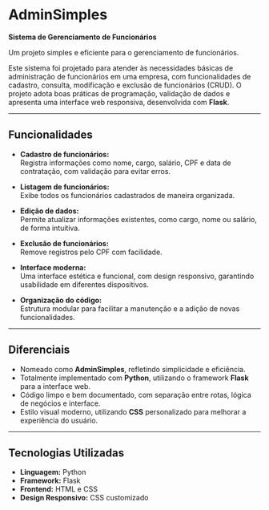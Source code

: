 # **AdminSimples**  
**Sistema de Gerenciamento de Funcionários**  

Um projeto simples e eficiente para o gerenciamento de funcionários.  

Este sistema foi projetado para atender às necessidades básicas de administração de funcionários em uma empresa, com funcionalidades de cadastro, consulta, modificação e exclusão de funcionários (CRUD). O projeto adota boas práticas de programação, validação de dados e apresenta uma interface web responsiva, desenvolvida com **Flask**.  

---

## **Funcionalidades**  
- **Cadastro de funcionários:**  
  Registra informações como nome, cargo, salário, CPF e data de contratação, com validação para evitar erros.  

- **Listagem de funcionários:**  
  Exibe todos os funcionários cadastrados de maneira organizada.  

- **Edição de dados:**  
  Permite atualizar informações existentes, como cargo, nome ou salário, de forma intuitiva.  

- **Exclusão de funcionários:**  
  Remove registros pelo CPF com facilidade.  

- **Interface moderna:**  
  Uma interface estética e funcional, com design responsivo, garantindo usabilidade em diferentes dispositivos.  

- **Organização do código:**  
  Estrutura modular para facilitar a manutenção e a adição de novas funcionalidades.  

---

## **Diferenciais**  
- Nomeado como **AdminSimples**, refletindo simplicidade e eficiência.  
- Totalmente implementado com **Python**, utilizando o framework **Flask** para a interface web.  
- Código limpo e bem documentado, com separação entre rotas, lógica de negócios e interface.  
- Estilo visual moderno, utilizando **CSS** personalizado para melhorar a experiência do usuário.  

---

## **Tecnologias Utilizadas**  
- **Linguagem:** Python  
- **Framework:** Flask  
- **Frontend:** HTML e CSS  
- **Design Responsivo:** CSS customizado  
